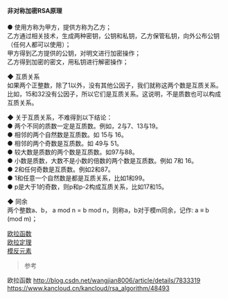 #### 非对称加密RSA原理  

● 使用方称为甲方，提供方称为乙方；  
乙方通过相关技术，生成两种密钥，公钥和私钥，乙方保管私钥，向外公布公钥（任何人都可以使用）；  
甲方得到乙方提供的公钥，对明文进行加密操作；  
乙方得到加密的密文，用私钥进行解密操作；  

◆ 互质关系  
如果两个正整数，除了1以外，没有其他公因子，我们就称这两个数是互质关系。比如，15和32没有公因子，所以它们是互质关系。这说明，不是质数也可以构成互质关系。  

◆ 关于互质关系，不难得到以下结论：  
● 两个不同的质数一定是互质数。例如，2与7、13与19。   
● 相邻的两个自然数是互质数。如 15与 16。  
● 相邻的两个奇数是互质数。如 49与 51。  
● 较大数是质数的两个数是互质数。如97与88。  
● 小数是质数，大数不是小数的倍数的两个数是互质数。例如 7和 16。  
● 2和任何奇数是互质数。例如2和87。  
● 1和任意一个自然数是都是互质关系，比如1和99。   
● p是大于1的奇数，则p和p-2构成互质关系，比如17和15。   

◆ 同余   
两个整数a、b， a mod n = b mod n，则称a，b对于模m同余，记作: a ≡ b (mod m)；  


[欧拉函数](euler_function.md)  
[欧拉定理](euler_theorem.md)   
[模反元素]()
> 参考 


欧拉函数  http://blog.csdn.net/wangjian8006/article/details/7833319  
https://www.kancloud.cn/kancloud/rsa_algorithm/48493  

